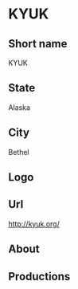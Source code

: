 # KYUK

## Short name

KYUK

## State

Alaska

## City

Bethel

## Logo



## Url

http://kyuk.org/

## About



## Productions


